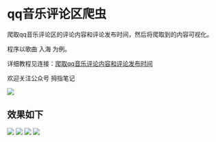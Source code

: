 # qq音乐评论区爬虫

爬取qq音乐评论区的评论内容和评论发布时间，然后将爬取到的内容可视化。

程序以歌曲 入海 为例。

详细教程见连接：[爬取qq音乐评论内容和评论发布时间](https://mp.weixin.qq.com/s?__biz=MzU5NjM5NzEyNw==&mid=2247484516&idx=1&sn=f8024fcc828b019addef29202db48dbc&chksm=fe62194cc915905a04a34561bf38904e8144d5b52895d998823f262f470c6c98b0dd6d0b90d8&token=104425152&lang=zh_CN#rd)

欢迎关注公众号 拇指笔记 

![](https://imgkr.cn-bj.ufileos.com/e3be53b7-dc98-415a-afa9-ba1103485641.png)


## 效果如下
![](https://imgkr.cn-bj.ufileos.com/83876ef5-996a-41ae-af25-943e6c24a05e.png)
![](https://imgkr.cn-bj.ufileos.com/6633c34e-d214-4196-a362-648af2f11f0a.png)
![](https://imgkr.cn-bj.ufileos.com/96188bab-2fec-451e-a106-b2c461602ed7.png)
![](https://imgkr.cn-bj.ufileos.com/dc5910a7-ce74-4762-88de-d2efe807afa3.png)